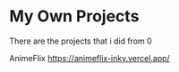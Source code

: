 # My Own Projects
There are the projects that i did from 0

AnimeFlix
https://animeflix-inky.vercel.app/
